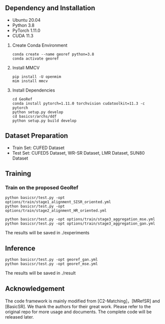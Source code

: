 ## Dependency and Installation

- Ubuntu 20.04
- Python 3.8
- PyTorch 1.11.0
- CUDA 11.3

1. Create Conda Environment

   ````
   conda create --name georef python=3.8
   conda activate georef

2. Install MMCV

   ````
   pip install -U openmim
   mim install mmcv

3. Install Dependencies

   ```
   cd GeoRef
   conda install pytorch=1.11.0 torchvision cudatoolkit=11.3 -c pytorch
   python setup.py develop
   cd basicsr/archs/ddf
   python setup.py build develop
   ```

## Dataset Preparation

- Train Set: CUFED Dataset
- Test Set:  CUFED5 Dataset, WR-SR Dataset, LMR Dataset, SUN80 Dataset

## Training

### Train on the proposed GeoRef
```
python basicsr/test.py -opt options/train/stage1_alignment_SISR_oriented.yml
python basicsr/test.py -opt options/train/stage2_alignment_HR_oriented.yml
```
```
python basicsr/test.py -opt options/train/stage3_aggregation_mse.yml
python basicsr/test.py -opt options/train/stage3_aggregation_gan.yml
```

The results will be saved in ./experiments

## Inference

```
python basicsr/test.py -opt georef_gan.yml
python basicsr/test.py -opt georef_mse.yml
```
The results will be saved in ./result

## Acknowledgement

The code framework is mainly modified from [C2-Matching]，[MRefSR] and [BasicSR]. We thank the authors for their great work. Please refer to the original repo for more usage and documents. The complete code will be released later.



